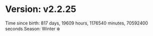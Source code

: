 # Version: v2.2.25
Time since birth: 817 days, 19609 hours, 1176540 minutes, 70592400 seconds
Season: Winter ❄️
